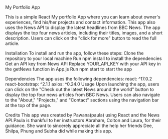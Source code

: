 My Portfolio App

This is a simple React My portfolio App where you can learn about owner's experiences, find his/her projects and contact information. This app also uses the News API to display the latest headlines from BBC News. The app displays the top four news articles, including their titles, images, and a short description. Users can click on the "click for more" button to read the full article.

Installation
To install and run the app, follow these steps:
Clone the repository to your local machine
Run npm install to install the dependencies
Get an API key from News API
Replace YOUR_API_KEY with your API key in the getNews function in App.js
Run npm start to start the app

Dependencies
The app uses the following dependencies:
react: ^17.0.2
react-bootstrap: ^2.1.1
axios: ^0.24.0
Usage
Upon launching the app, users can click on the "Check out the latest News around the world" button to display the top four news articles from BBC News. Users can also navigate to the "About," "Projects," and "Contact" sections using the navigation bar at the top of the page.

Credits
This app was created by Pawana(paula) using React and the News API.Paula is thankful to her instructors Abraham, Colton and Laura, for their guidance. She want to sincerely appreciate all the help her friends Dee, Shilpa, Phung and Subha did while making this app.